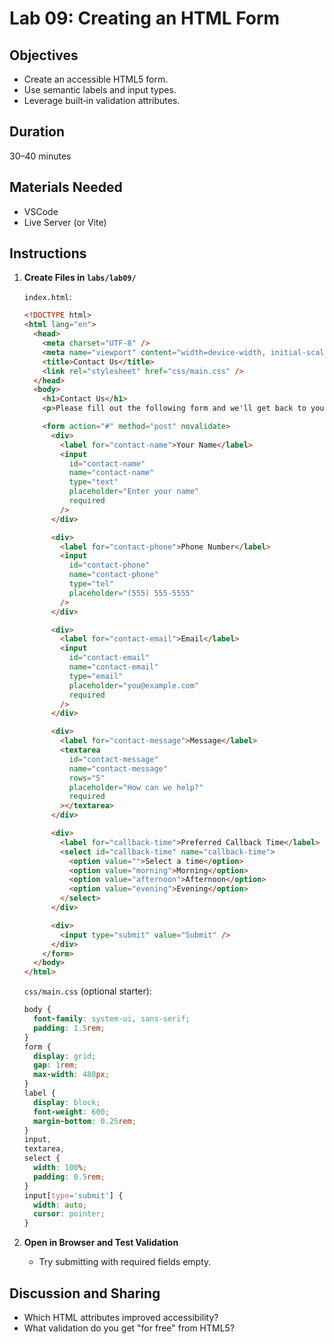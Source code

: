 # Lab 09: Creating an HTML Form

## Objectives

- Create an accessible HTML5 form.
- Use semantic labels and input types.
- Leverage built‑in validation attributes.

## Duration

30–40 minutes

## Materials Needed

- VSCode
- Live Server (or Vite)

## Instructions

1. **Create Files in `labs/lab09/`**

   `index.html`:

   ```html
   <!DOCTYPE html>
   <html lang="en">
     <head>
       <meta charset="UTF-8" />
       <meta name="viewport" content="width=device-width, initial-scale=1.0" />
       <title>Contact Us</title>
       <link rel="stylesheet" href="css/main.css" />
     </head>
     <body>
       <h1>Contact Us</h1>
       <p>Please fill out the following form and we'll get back to you.</p>

       <form action="#" method="post" novalidate>
         <div>
           <label for="contact-name">Your Name</label>
           <input
             id="contact-name"
             name="contact-name"
             type="text"
             placeholder="Enter your name"
             required
           />
         </div>

         <div>
           <label for="contact-phone">Phone Number</label>
           <input
             id="contact-phone"
             name="contact-phone"
             type="tel"
             placeholder="(555) 555-5555"
           />
         </div>

         <div>
           <label for="contact-email">Email</label>
           <input
             id="contact-email"
             name="contact-email"
             type="email"
             placeholder="you@example.com"
             required
           />
         </div>

         <div>
           <label for="contact-message">Message</label>
           <textarea
             id="contact-message"
             name="contact-message"
             rows="5"
             placeholder="How can we help?"
             required
           ></textarea>
         </div>

         <div>
           <label for="callback-time">Preferred Callback Time</label>
           <select id="callback-time" name="callback-time">
             <option value="">Select a time</option>
             <option value="morning">Morning</option>
             <option value="afternoon">Afternoon</option>
             <option value="evening">Evening</option>
           </select>
         </div>

         <div>
           <input type="submit" value="Submit" />
         </div>
       </form>
     </body>
   </html>
   ```

   `css/main.css` (optional starter):

   ```css
   body {
     font-family: system-ui, sans-serif;
     padding: 1.5rem;
   }
   form {
     display: grid;
     gap: 1rem;
     max-width: 480px;
   }
   label {
     display: block;
     font-weight: 600;
     margin-bottom: 0.25rem;
   }
   input,
   textarea,
   select {
     width: 100%;
     padding: 0.5rem;
   }
   input[type='submit'] {
     width: auto;
     cursor: pointer;
   }
   ```

2. **Open in Browser and Test Validation**
   - Try submitting with required fields empty.

## Discussion and Sharing

- Which HTML attributes improved accessibility?
- What validation do you get "for free" from HTML5?
